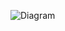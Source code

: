 ![Diagram](https://fr.wikipedia.org/wiki/Image#/media/Fichier:Image_created_with_a_mobile_phone.png)
